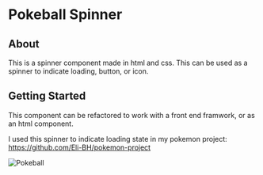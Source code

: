 # Pokeball Spinner





## About 

This is a spinner component made in html and css. This can be used as a spinner to indicate loading, button, or icon.

## Getting Started <a name = "getting_started"></a>

This component can be refactored to work with a front end framwork, or as an html component.



I used this spinner to indicate loading state in my pokemon project: https://github.com/Eli-BH/pokemon-project

![Pokeball](https://media3.giphy.com/media/aW72p3B55v5QjCAl61/giphy.gif)
